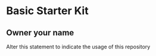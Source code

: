 # Basic Starter Kit

## Owner your name

Alter this statement to indicate the usage of this repository
